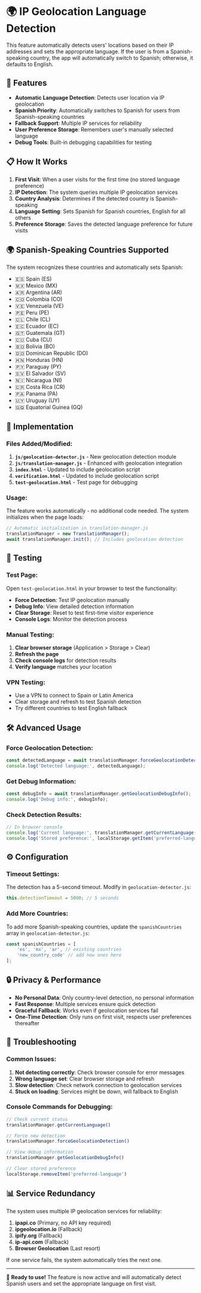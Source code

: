 # 🌍 IP Geolocation Language Detection

This feature automatically detects users' locations based on their IP addresses and sets the appropriate language. If the user is from a Spanish-speaking country, the app will automatically switch to Spanish; otherwise, it defaults to English.

## 🚀 Features

- **Automatic Language Detection**: Detects user location via IP geolocation
- **Spanish Priority**: Automatically switches to Spanish for users from Spanish-speaking countries
- **Fallback Support**: Multiple IP services for reliability
- **User Preference Storage**: Remembers user's manually selected language
- **Debug Tools**: Built-in debugging capabilities for testing

## 📋 How It Works

1. **First Visit**: When a user visits for the first time (no stored language preference)
2. **IP Detection**: The system queries multiple IP geolocation services
3. **Country Analysis**: Determines if the detected country is Spanish-speaking
4. **Language Setting**: Sets Spanish for Spanish countries, English for all others
5. **Preference Storage**: Saves the detected language preference for future visits

## 🌍 Spanish-Speaking Countries Supported

The system recognizes these countries and automatically sets Spanish:

- 🇪🇸 Spain (ES)
- 🇲🇽 Mexico (MX)
- 🇦🇷 Argentina (AR)
- 🇨🇴 Colombia (CO)
- 🇻🇪 Venezuela (VE)
- 🇵🇪 Peru (PE)
- 🇨🇱 Chile (CL)
- 🇪🇨 Ecuador (EC)
- 🇬🇹 Guatemala (GT)
- 🇨🇺 Cuba (CU)
- 🇧🇴 Bolivia (BO)
- 🇩🇴 Dominican Republic (DO)
- 🇭🇳 Honduras (HN)
- 🇵🇾 Paraguay (PY)
- 🇸🇻 El Salvador (SV)
- 🇳🇮 Nicaragua (NI)
- 🇨🇷 Costa Rica (CR)
- 🇵🇦 Panama (PA)
- 🇺🇾 Uruguay (UY)
- 🇬🇶 Equatorial Guinea (GQ)

## 🔧 Implementation

### Files Added/Modified:

1. **`js/geolocation-detector.js`** - New geolocation detection module
2. **`js/translation-manager.js`** - Enhanced with geolocation integration
3. **`index.html`** - Updated to include geolocation script
4. **`verification.html`** - Updated to include geolocation script
5. **`test-geolocation.html`** - Test page for debugging

### Usage:

The feature works automatically - no additional code needed. The system initializes when the page loads:

```javascript
// Automatic initialization in translation-manager.js
translationManager = new TranslationManager();
await translationManager.init(); // Includes geolocation detection
```

## 🧪 Testing

### Test Page:
Open `test-geolocation.html` in your browser to test the functionality:

- **Force Detection**: Test IP geolocation manually
- **Debug Info**: View detailed detection information
- **Clear Storage**: Reset to test first-time visitor experience
- **Console Logs**: Monitor the detection process

### Manual Testing:

1. **Clear browser storage** (Application > Storage > Clear)
2. **Refresh the page**
3. **Check console logs** for detection results
4. **Verify language** matches your location

### VPN Testing:
- Use a VPN to connect to Spain or Latin America
- Clear storage and refresh to test Spanish detection
- Try different countries to test English fallback

## 🛠️ Advanced Usage

### Force Geolocation Detection:
```javascript
const detectedLanguage = await translationManager.forceGeolocationDetection();
console.log('Detected language:', detectedLanguage);
```

### Get Debug Information:
```javascript
const debugInfo = await translationManager.getGeolocationDebugInfo();
console.log('Debug info:', debugInfo);
```

### Check Detection Results:
```javascript
// In browser console
console.log('Current language:', translationManager.getCurrentLanguage());
console.log('Stored preference:', localStorage.getItem('preferred-language'));
```

## ⚙️ Configuration

### Timeout Settings:
The detection has a 5-second timeout. Modify in `geolocation-detector.js`:

```javascript
this.detectionTimeout = 5000; // 5 seconds
```

### Add More Countries:
To add more Spanish-speaking countries, update the `spanishCountries` array in `geolocation-detector.js`:

```javascript
const spanishCountries = [
    'es', 'mx', 'ar', // existing countries
    'new_country_code' // add new ones here
];
```

## 🔒 Privacy & Performance

- **No Personal Data**: Only country-level detection, no personal information
- **Fast Response**: Multiple services ensure quick detection
- **Graceful Fallback**: Works even if geolocation services fail
- **One-Time Detection**: Only runs on first visit, respects user preferences thereafter

## 🐛 Troubleshooting

### Common Issues:

1. **Not detecting correctly**: Check browser console for error messages
2. **Wrong language set**: Clear browser storage and refresh
3. **Slow detection**: Check network connection to geolocation services
4. **Stuck on loading**: Services might be down, will fallback to English

### Console Commands for Debugging:
```javascript
// Check current status
translationManager.getCurrentLanguage()

// Force new detection
translationManager.forceGeolocationDetection()

// View debug information
translationManager.getGeolocationDebugInfo()

// Clear stored preference
localStorage.removeItem('preferred-language')
```

## 📊 Service Redundancy

The system uses multiple IP geolocation services for reliability:

1. **ipapi.co** (Primary, no API key required)
2. **ipgeolocation.io** (Fallback)
3. **ipify.org** (Fallback)
4. **ip-api.com** (Fallback)
5. **Browser Geolocation** (Last resort)

If one service fails, the system automatically tries the next one.

---

🎯 **Ready to use!** The feature is now active and will automatically detect Spanish users and set the appropriate language on first visit.
